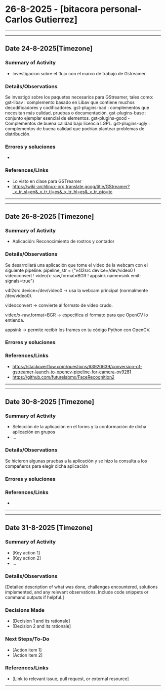 # 26-8-2025 - [bitacora personal-Carlos Gutierrez]
-----------------------------------------------------------------------------------------------------------------------------------------------------------------------
-----------------------------------------------------------------------------------------------------------------------------------------------------------------------
## Date 24-8-2025[Timezone]

### Summary of Activity
- Investigacion sobre el flujo con el marco de trabajo de Gstreamer

### Details/Observations
Se investigó sobre los paquetes necesarios para GStreamer, tales como:
    gst-libav : complemento basado en Libav que contiene muchos decodificadores y codificadores.
    gst-plugins-bad : complementos que necesitan más calidad, pruebas o documentación.
    gst-plugins-base : conjunto ejemplar esencial de elementos.
    gst-plugins-good - Complementos de buena calidad bajo licencia LGPL.
    gst-plugins-ugly : complementos de buena calidad que podrían plantear problemas de distribución.


### Errores y soluciones
- 

### References/Links
- Lo visto en clase para GSTreamer                                                                     
- https://wiki-archlinux-org.translate.goog/title/GStreamer?_x_tr_sl=en&_x_tr_tl=es&_x_tr_hl=es&_x_tr_pto=tc
-----------------------------------------------------------------------------------------------------------------------------------------------------------------------
-----------------------------------------------------------------------------------------------------------------------------------------------------------------------
## Date 26-8-2025  [Timezone]

### Summary of Activity
- Aplicación: Reconocimiento de rostros y contador 

### Details/Observations
Se desarrollará una aplicación que tome el video de la webcam con el siguiente pipeline:
pipeline_str = ("v4l2src device=/dev/video0 ! videoconvert ! video/x-raw,format=BGR ! appsink name=sink emit-signals=true") 

v4l2src device=/dev/video0 → usa la webcam principal (normalmente /dev/video0).

videoconvert → convierte al formato de video crudo.

video/x-raw,format=BGR → especifica el formato para que OpenCV lo entienda.

appsink → permite recibir los frames en tu código Python con OpenCV.

### Errores y soluciones


### References/Links
- https://stackoverflow.com/questions/63920639/conversion-of-gstreamer-launch-to-opencv-pipeline-for-camera-ov9281
- https://github.com/futurelabmx/FaceRecognition2
-----------------------------------------------------------------------------------------------------------------------------------------------------------------------

-----------------------------------------------------------------------------------------------------------------------------------------------------------------------
## Date 30-8-2025  [Timezone]

### Summary of Activity
- Selección de la aplicación en el forms y la conformación de dicha aplicación en grupos
- ...

### Details/Observations
Se hicieron algunas pruebas a la aplicación y se hizo la consulta a los compañeros para elegir dicha aplicación

### Errores y soluciones

### References/Links
- 

-----------------------------------------------------------------------------------------------------------------------------------------------------------------------
-----------------------------------------------------------------------------------------------------------------------------------------------------------------------
## Date 31-8-2025  [Timezone]

### Summary of Activity
- [Key action 1]
- [Key action 2]
- ...

### Details/Observations
[Detailed description of what was done, challenges encountered, solutions implemented, and any relevant observations. Include code snippets or command outputs if helpful.]

### Decisions Made
- [Decision 1 and its rationale]
- [Decision 2 and its rationale]

### Next Steps/To-Do
- [Action item 1]
- [Action item 2]

### References/Links
- [Link to relevant issue, pull request, or external resource]

-----------------------------------------------------------------------------------------------------------------------------------------------------------------------
